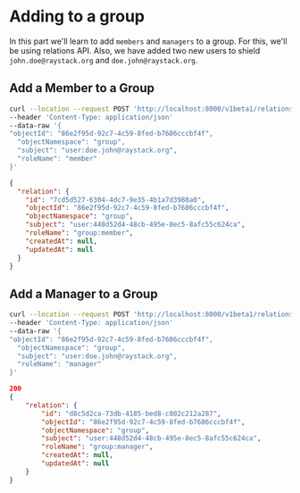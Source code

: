 # Adding to a group

In this part we'll learn to add `members` and `managers` to a group. For this, we'll be using relations API. Also, we have added two new users to shield `john.doe@raystack.org` and `doe.john@raystack.org`.

## Add a Member to a Group

```sh
curl --location --request POST 'http://localhost:8000/v1beta1/relations'
--header 'Content-Type: application/json'
--data-raw '{
"objectId": "86e2f95d-92c7-4c59-8fed-b7686cccbf4f",
  "objectNamespace": "group",
  "subject": "user:doe.john@raystack.org",
  "roleName": "member"
}'
```

```json
{
  "relation": {
    "id": "7cd5d527-6304-4dc7-9e35-4b1a7d3988a0",
    "objectId": "86e2f95d-92c7-4c59-8fed-b7686cccbf4f",
    "objectNamespace": "group",
    "subject": "user:448d52d4-48cb-495e-8ec5-8afc55c624ca",
    "roleName": "group:member",
    "createdAt": null,
    "updatedAt": null
  }
}
```

## Add a Manager to a Group

```sh
curl --location --request POST 'http://localhost:8000/v1beta1/relations'
--header 'Content-Type: application/json'
--data-raw '{
"objectId": "86e2f95d-92c7-4c59-8fed-b7686cccbf4f",
  "objectNamespace": "group",
  "subject": "user:doe.john@raystack.org",
  "roleName": "manager"
}'
```

```json
200
{
    "relation": {
        "id": "d8c5d2ca-73db-4185-bed8-c802c212a287",
        "objectId": "86e2f95d-92c7-4c59-8fed-b7686cccbf4f",
        "objectNamespace": "group",
        "subject": "user:448d52d4-48cb-495e-8ec5-8afc55c624ca",
        "roleName": "group:manager",
        "createdAt": null,
        "updatedAt": null
    }
}
```
